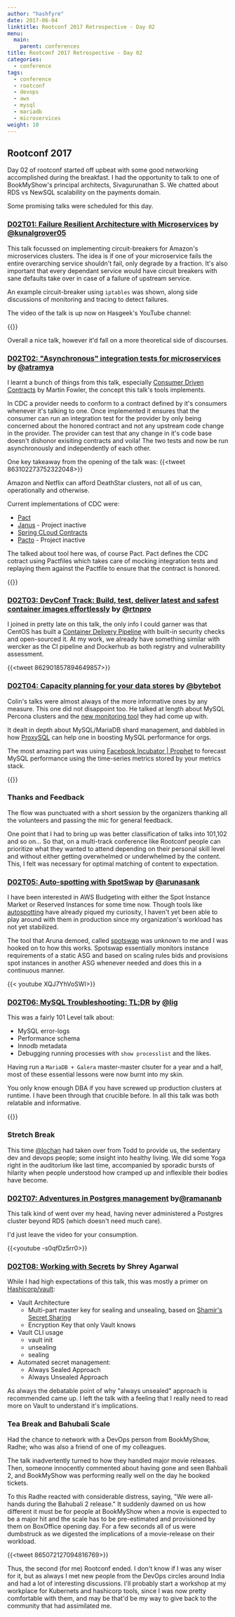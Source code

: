 ```yaml
---
author: "hashfyre"
date: 2017-06-04
linktitle: Rootconf 2017 Retrospective - Day 02
menu:
  main:
    parent: conferences
title: Rootconf 2017 Retrospective - Day 02
categories:
  - conference
tags:
  - conference
  - rootconf
  - devops
  - aws
  - mysql
  - mariadb
  - microservices
weight: 10
---
```


## Rootconf 2017
Day 02 of rootconf started off upbeat with some good networking accomplished during the breakfast. I had the opportunity to talk to one of BookMyShow's principal architects, Sivagurunathan S. We chatted about RDS vs NewSQL scalability on the payments domain.

Some promising talks were scheduled for this day.


### [D02T01: Failure Resilient Architecture with Microservices](https://rootconf.talkfunnel.com/2017/29-failure-resilient-architecture-with-microservice-d) by [@kunalgrover05](https://twitter.com/kunalgrover05)
This talk focussed on implementing circuit-breakers for Amazon's microservices clusters. The idea is if one of your microservice fails the entire overarching service shouldn't fail, only degrade by a fraction. It's also important that every dependant service would have circuit breakers with sane defaults take over in case of a failure of upstream service.

An example circuit-breaker using `iptables` was shown, along side discussions of monitoring and tracing to detect failures.

The video of the talk is up now on Hasgeek's YouTube channel:

{{<youtube OFVgEtOHV4Y>}}


Overall a nice talk, however it'd fall on a more theoretical side of discourses.


### [D02T02: "Asynchronous" integration tests for microservices](https://rootconf.talkfunnel.com/2017/64-asynchronous-integration-tests-for-microservices) by [@atramya](https://twitter.com/atramya)
I learnt a bunch of things from this talk, especially [Consumer Driven Contracts](https://martinfowler.com/articles/consumerDrivenContracts.html) by Martin Fowler, the concept this talk's tools implements.

In CDC a provider needs to conform to a contract defined by it's consumers whenever it's talking to one. Once implemented it ensures that the consumer can run an integration test for the provider by only being concerned about the honored contract and not any upstream code change in the provider. The provider can test that any change in it's code base doesn't dishonor exisiting contracts and voila! The two tests and now be run asynchronously and independently of each other.

One key takeaway from the opening of the talk was:
{{<tweet 863102273752322048>}}

Amazon and Netflix can afford DeathStar clusters, not all of us can, operationally and otherwise.

Current implementations of CDC were:

 - [Pact](https://docs.pact.io/documentation/usage_ruby.html)
 - [Janus](https://github.com/gga/janus) - Project inactive
 - [Spring CLoud Contracts](http://cloud.spring.io/spring-cloud-contract/spring-cloud-contract.html)
 - [Pacto](https://github.com/thoughtworks/pacto) - Project inactive

The talked about tool here was, of course Pact. Pact defines the CDC cotract using Pactfiles which takes care of mocking integration tests and replaying them against the Pactfile to ensure that the contract is honored.

{{<youtube Ib97tX8P1o4>}}


### [D02T03: DevConf Track: Build, test, deliver latest and safest container images effortlessly](https://rootconf.talkfunnel.com/devconf-2017/86-build-test-deliver-latest-and-safest-container-ima) by [@rtnpro](https://twitter.com/rtnpro)
I joined in pretty late on this talk, the only info I could garner was that CentOS has built a [Container Delivery Pipeline](https://github.com/CentOS/container-pipeline-service) with built-in security checks and open-sourced it. At my work, we already have something similar with wercker as the CI pipeline and Dockerhub as both registry and vulnerability assessment.

{{<tweet 862901857894649857>}}


### [D02T04: Capacity planning for your data stores](https://rootconf.talkfunnel.com/2017/65-capacity-planning-for-your-data-stores) by [@bytebot](https://twitter.com/bytebot)
Colin's talks were almost always of the more informative ones by any measure. This one did not disappoint too. He talked at length about MySQL Percona clusters and the [new monitoring tool](https://pmmdemo.percona.com/) they had come up with.

It dealt in depth about MySQL/MariaDB shard management, and dabbled in how [ProxySQL](http://www.proxysql.com/blog/releasing-proxysql-140) can help one in boosting MySQL performance for orgs.

The most amazing part was using [Facebook Incubator | Prophet](https://github.com/facebookincubator/prophet) to forecast MySQL performance using the time-series metrics stored by your metrics stack.

{{<youtube sjDXJ9RF480>}}


### Thanks and Feedback
The flow was punctuated with a short session by the organizers thanking all the volunteers and passing the mic for general feedback.

One point that I had to bring up was better classification of talks into 101,102 and so on... So that, on a multi-track conference like Rootconf people can prioritize what they wanted to attend depending on their personal skill level and without either getting overwhelmed or underwhelmed by the content. This, I felt was necessary for optimal matching of content to expectation.


### [D02T05: Auto-spotting with SpotSwap](https://rootconf.talkfunnel.com/2017/72-spotswap-running-production-apis-on-spot-instances) by [@arunasank](https://twitter.com/bytebot)
I have been interested in AWS Budgeting with either the Spot Instance Market or Reserved Instances for some time now. Though tools like [autospotting](https://github.com/cristim/autospotting) have already piqued my curiosity, I haven't yet been able to play around with them in production since my organization's workload has not yet stabilized.

The tool that Aruna demoed, called [spotswap](https://github.com/mapbox/spotswap) was unknown to me and I was hooked on to how this works. Spotswap essentially monitors instance requirements of a static ASG and based on scaling rules bids and provisions spot instances in another ASG whenever needed and does this in a continuous manner.

{{< youtube XQJ7YhVoSWI>}}


### [D02T06: MySQL Troubleshooting: TL;DR](https://rootconf.talkfunnel.com/2017/60-mysql-troubleshooting-tldr) by [@lig](https://twitter.com/lig)
This was a fairly 101 Level talk about:

- MySQL error-logs
- Performance schema
- Innodb metadata
- Debugging running processes with `show processlist` and the likes.

Having run a `MariaDB + Galera` master-master clsuter for a year and a half, most of these essential lessons were now burnt into my skin.

You only know enough DBA if you have screwed up production clusters at runtime. I have been through that crucible before. In all this talk was both relatable and informative.

{{<youtube tOSnLqcZ_Po>}}


### Stretch Break
This time [@lochan](https://twitter.com/lochan) had taken over from Todd to provide us, the sedentary dev and devops people; some insight into healthy living. We did some Yoga right in the auditorium like last time, accompanied by sporadic bursts of hilarity when people understood how cramped up and inflexible their bodies have become.


### [D02T07: Adventures in Postgres management](https://rootconf.talkfunnel.com/2017/1-adventures-in-postgres-management) by[@ramananb](https://twittre.com/ramananb)
This talk kind of went over my head, having never administered a Postgres cluster beyond RDS (which doesn't need much care).

I'd just leave the video for your consumption.

{{<youtube -s0qfDz5rr0>}}


### [D02T08: Working with Secrets](https://rootconf.talkfunnel.com/2017/58-working-with-secrets) by Shrey Agarwal
While I had high expectations of this talk, this was mostly a primer on [Hashicorp/vault](https://www.vaultproject.io/):

- Vault Architecture
  - Multi-part master key for sealing and unsealing, based on [Shamir's Secret Sharing](https://en.wikipedia.org/wiki/Shamir%27s_Secret_Sharing)
  - Encryption Key that only Vault knows
- Vault CLI usage
  - vault init
  - unsealing
  - sealing
- Automated secret management:
  - Always Sealed Approach
  - Always Unsealed Approach

As always the debatable point of why "always unsealed" approach is recommended came up. I left the talk with a feeling that I really need to read more on Vault to understand it's implications.


### Tea Break and Bahubali Scale
Had the chance to network with a DevOps person from BookMyShow, Radhe; who was also a friend of one of my colleagues.

The talk inadvertently turned to how they handled major movie releases. Then, someone innocently commented about having gone and seen Bahbali 2, and BookMyShow was performing really well on the day he booked tickets.

To this Radhe reacted with considerable distress, saying, "We were all-hands during the Bahubali 2 release." It suddenly dawned on us how different it must be for people at BookMyShow when a movie is expected to be a major hit and the scale has to be pre-estimated and provisioned by them on BoxOffice opening day. For a few seconds all of us were dumbstruck as we digested the implications of a movie-release on their workload.

{{<tweet 865072127094816769>}}

Thus, the second (for me) Rootconf ended. I don't know if I was any wiser for it, but as always I met new people from the DevOps circles around India and had a lot of interesting discussions. I'll probably start a workshop at my workplace for Kubernets and hashicorp tools, since I was now pretty comfortable with them, and may be that'd be my way to give back to the community that had assimilated me.

